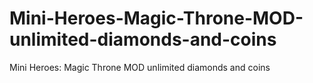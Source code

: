 # Mini-Heroes-Magic-Throne-MOD-unlimited-diamonds-and-coins
Mini Heroes: Magic Throne MOD unlimited diamonds and coins
